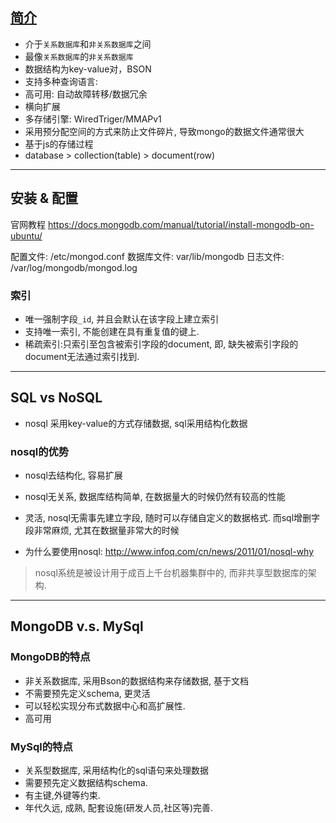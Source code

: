 ## [简介](https://docs.mongodb.com/manual/introduction/)
* 介于`关系数据库`和`非关系数据库`之间
* 最像`关系数据库`的`非关系数据库`
* 数据结构为key-value对，BSON
* 支持多种查询语言:
* 高可用: 自动故障转移/数据冗余
* 横向扩展
* 多存储引擎: WiredTriger/MMAPv1
* 采用预分配空间的方式来防止文件碎片, 导致mongo的数据文件通常很大
* 基于js的存储过程
* database > collection(table) > document(row)

---
## 安装 & 配置
官网教程 https://docs.mongodb.com/manual/tutorial/install-mongodb-on-ubuntu/

配置文件: /etc/mongod.conf
数据库文件: var/lib/mongodb
日志文件: /var/log/mongodb/mongod.log

### 索引
* 唯一强制字段`_id`, 并且会默认在该字段上建立索引
* 支持唯一索引, 不能创建在具有重复值的键上.
* 稀疏索引:只索引至包含被索引字段的document, 即, 缺失被索引字段的document无法通过索引找到.

---
## SQL vs NoSQL
* nosql 采用key-value的方式存储数据, sql采用结构化数据

### nosql的优势
* nosql去结构化, 容易扩展
* nosql无关系, 数据库结构简单, 在数据量大的时候仍然有较高的性能
* 灵活, nosql无需事先建立字段, 随时可以存储自定义的数据格式. 而sql增删字段非常麻烦, 尤其在数据量非常大的时候

* 为什么要使用nosql: http://www.infoq.com/cn/news/2011/01/nosql-why
> nosql系统是被设计用于成百上千台机器集群中的, 而非共享型数据库的架构. 

---
## MongoDB v.s. MySql

### MongoDB的特点
* 非关系数据库, 采用Bson的数据结构来存储数据, 基于文档
* 不需要预先定义schema, 更灵活
* 可以轻松实现分布式数据中心和高扩展性.
* 高可用

### MySql的特点
* 关系型数据库, 采用结构化的sql语句来处理数据
* 需要预先定义数据结构schema. 
* 有主键,外键等约束. 
* 年代久远, 成熟, 配套设施(研发人员,社区等)完善. 
